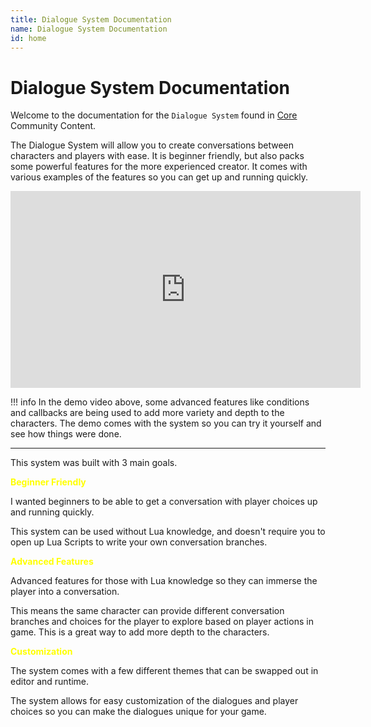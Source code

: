 ```yaml
---
title: Dialogue System Documentation
name: Dialogue System Documentation
id: home
---
```


# Dialogue System Documentation

Welcome to the documentation for the `Dialogue System` found in [Core](https://coregames.com) Community Content.

The Dialogue System will allow you to create conversations between characters and players with ease. It is beginner friendly, but also packs some powerful features for the more experienced creator. It comes with various examples of the features so you can get up and running quickly.

<iframe width="560" height="315" src="https://www.youtube.com/embed/31H9gU-kPzY" title="YouTube video player" frameborder="0" allow="accelerometer; autoplay; clipboard-write; encrypted-media; gyroscope; picture-in-picture" allowfullscreen></iframe>

!!! info
	In the demo video above, some advanced features like conditions and callbacks are being used to add more variety and depth to the characters. The demo comes with the system so you can try it yourself and see how things were done.

<hr>
This system was built with 3 main goals.

<span style="color: yellow">**Beginner Friendly**</span>

I wanted beginners to be able to get a conversation with player choices up and running quickly.

This system can be used without Lua knowledge, and doesn't require you to open up Lua Scripts to write your own conversation branches.

<span style="color: yellow">**Advanced Features**</span>

Advanced features for those with Lua knowledge so they can immerse the player into a conversation.

This means the same character can provide different conversation branches and choices for the player to explore based on player actions in game. This is a great way to add more depth to the characters.

<span style="color: yellow">**Customization**</span>

The system comes with a few different themes that can be swapped out in editor and runtime.

The system allows for easy customization of the dialogues and player choices so you can make the dialogues unique for your game.
